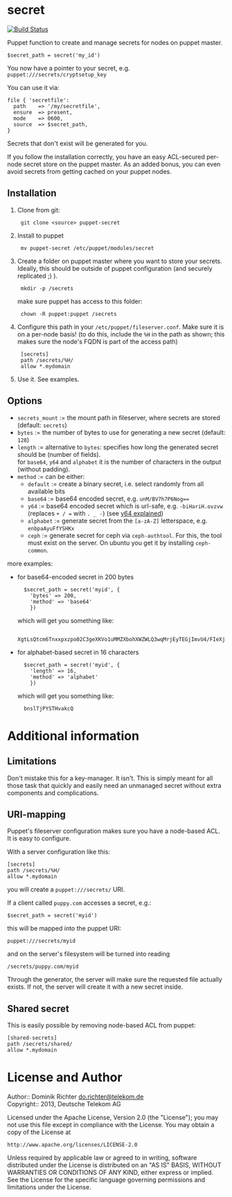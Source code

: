 secret
======
[![Build Status](https://travis-ci.org/TelekomCloud/puppet-secret.png)](https://travis-ci.org/TelekomCloud/puppet-secret)

Puppet function to create and manage secrets for nodes on puppet master.

    $secret_path = secret('my_id')

You now have a pointer to your secret, e.g. `puppet:///secrets/cryptsetup_key`

You can use it via:

    file { 'secretfile':
      path    => '/my/secretfile',
      ensure  => present,
      mode    => 0600,
      source  => $secret_path,
    }

Secrets that don't exist will be generated for you.

If you follow the installation correctly, you have an easy ACL-secured per-node secret store on the puppet master. As an added bonus, you can even avoid secrets from getting cached on your puppet nodes.


Installation
------------

1. Clone from git:

        git clone <source> puppet-secret

2. Install to puppet

        mv puppet-secret /etc/puppet/modules/secret

3. Create a folder on puppet master where you want to store your secrets. Ideally, this should be outside of puppet configuration (and securely replicated ;) ).

        mkdir -p /secrets

    make sure puppet has access to this folder:

        chown -R puppet:puppet /secrets

4. Configure this path in your `/etc/puppet/fileserver.conf`. Make sure it is on a per-node basis! (to do this, include the `%H` in the path as shown; this makes sure the node's FQDN is part of the access path)

        [secrets]
        path /secrets/%H/
        allow *.mydomain

5. Use it. See examples.


Options
-------

* `secrets_mount` := the mount path in fileserver, where secrets are stored (default: `secrets`)
* `bytes` := the number of bytes to use for generating a new secret (default: `128`)
* `length` := alternative to `bytes`: specifies how long the generated secret should be (number of fields).  
  for `base64`, `y64` and `alphabet` it is the number of characters in the output (without padding).
* `method` := can be either:
  * `default` := create a binary secret, i.e. select randomly from all available bits
  * `base64` := base64 encoded secret, e.g. `unM/BV7h7P6Nog==`
  * `y64` := base64 encoded secret which is url-safe, e.g. `-biHariH.ovzvw`
    (replaces ` + / = ` with ` . _ - `) (see [y64 explained](http://www.yuiblog.com/blog/2010/07/06/in-the-yui-3-gallery-base64-and-y64-encoding/ "In the YUI 3 Gallery: Base64 and Y64 encoding"))
  * `alphabet` := generate secret from the `[a-zA-Z]` letterspace, e.g. `enbpaAyuFfYSHKx`
  * `ceph` := generate secret for ceph via `ceph-authtool`. For this, the tool must exist on the server. On ubuntu you get it by installing `ceph-common`.

more examples:

* for base64-encoded secret in 200 bytes

        $secret_path = secret('myid', {
          'bytes' => 200,
          'method' => 'base64'
          })

    which will get you something like:

        XgtLsQtcm6Tnxxpxzpo02C3geXKVo1uMMZXbohXWZWLQ3wqMrjEyTEGjImvU4/FIeXj01C+KM8R2oBu28qlLzzZX+4eaWny9n+76bRURbbZmOU7pNks5wB5lw3Y32kVlBiiiu0hMDYjqIuZ7kcwPSpO6a+Cxr/b5iToii13Ni29DXjYZq1SyPwfW3a2/qbIY4ziX3VLCRbWkzugecUVJ8mFXVniUG7Ssvu79XxXKfJJ9Vx9HbMYQJs7VAz0ZHND9FdqMknDEaIw=

* for alphabet-based secret in 16 characters

        $secret_path = secret('myid', {
          'length' => 16,
          'method' => 'alphabet'
          })

    which will get you something like:

        bnslTjPYSTHvakcQ


Additional information
======================

Limitations
-----------

Don't mistake this for a key-manager. It isn't. This is simply meant for all those task that quickly and easily need an unmanaged secret without extra components and complications.


URI-mapping
-----------

Puppet's fileserver configuration makes sure you have a node-based ACL. It is easy to configure.

With a server configuration like this:

    [secrets]
    path /secrets/%H/
    allow *.mydomain

you will create a `puppet:///secrets/` URI.

If a client called `puppy.com` accesses a secret, e.g.:

    $secret_path = secret('myid')

this will be mapped into the puppet URI:

    puppet:///secrets/myid

and on the server's filesystem will be turned into reading

    /secrets/puppy.com/myid

Through the generator, the server will make sure the requested file actually exists.
If not, the server will create it with a new secret inside.


Shared secret
-------------

This is easily possible by removing node-based ACL from puppet:

    [shared-secrets]
    path /secrets/shared/
    allow *.mydomain


License and Author
==================

Author:: Dominik Richter <do.richter@telekom.de>  
Copyright:: 2013, Deutsche Telekom AG

Licensed under the Apache License, Version 2.0 (the "License");
you may not use this file except in compliance with the License.
You may obtain a copy of the License at

    http://www.apache.org/licenses/LICENSE-2.0

Unless required by applicable law or agreed to in writing, software
distributed under the License is distributed on an "AS IS" BASIS,
WITHOUT WARRANTIES OR CONDITIONS OF ANY KIND, either express or implied.
See the License for the specific language governing permissions and
limitations under the License.

